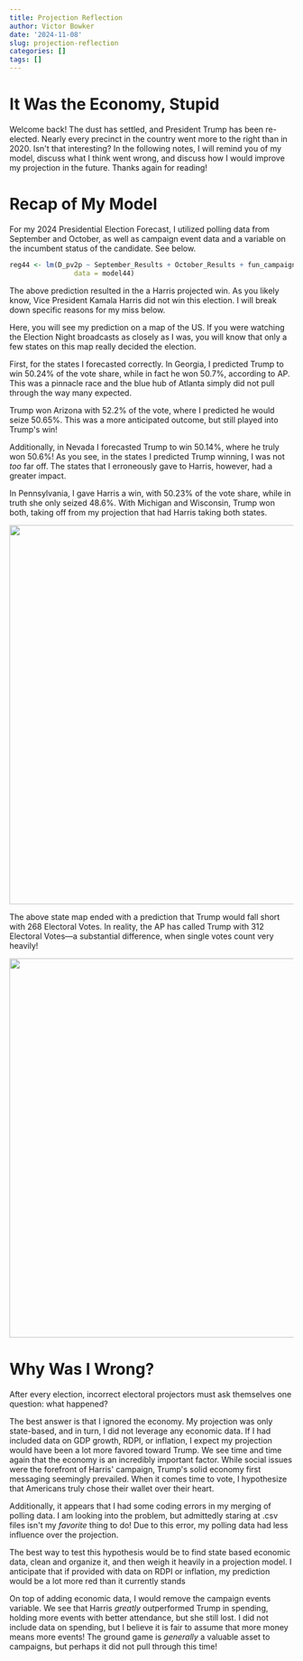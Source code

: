```yaml
---
title: Projection Reflection
author: Victor Bowker
date: '2024-11-08'
slug: projection-reflection
categories: []
tags: []
---
```


# It Was the Economy, Stupid

Welcome back! The dust has settled, and President Trump has been re-elected. Nearly every precinct in the country went more to the right than in 2020. Isn't that interesting? In the following notes, I will remind you of my model, discuss what I think went wrong, and discuss how I would improve my projection in the future. Thanks again for reading!

# Recap of My Model

For my 2024 Presidential Election Forecast, I utilized polling data from September and October, as well as campaign event data and a variable on the incumbent status of the candidate. See below.






























```r
reg44 <- lm(D_pv2p ~ September_Results + October_Results + fun_campaign_events + incumbent_party, 
                data = model44)
```

The above prediction resulted in the a Harris projected win. As you likely know, Vice President Kamala Harris did not win this election. I will break down specific reasons for my miss below.









Here, you will see my prediction on a map of the US. If you were watching the Election Night broadcasts as closely as I was, you will know that only a few states on this map really decided the election.

First, for the states I forecasted correctly. In Georgia, I predicted Trump to win 50.24% of the vote share, while in fact he won 50.7%, according to AP. This was a pinnacle race and the blue hub of Atlanta simply did not pull through the way many expected.

Trump won Arizona with 52.2% of the vote, where I predicted he would seize 50.65%. This was a more anticipated outcome, but still played into Trump's win!

Additionally, in Nevada I forecasted Trump to win 50.14%, where he truly won 50.6%! As you see, in the states I predicted Trump winning, I was not *too* far off. The states that I erroneously gave to Harris, however, had a greater impact.

In Pennsylvania, I gave Harris a win, with 50.23% of the vote share, while in truth she only seized 48.6%. With Michigan and Wisconsin, Trump won both, taking off from my projection that had Harris taking both states.

<img src="{{< blogdown/postref >}}index_files/figure-html/unnamed-chunk-20-1.png" width="672" />

The above state map ended with a prediction that Trump would fall short with 268 Electoral Votes. In reality, the AP has called Trump with 312 Electoral Votes—a substantial difference, when single votes count very heavily!

<img src="{{< blogdown/postref >}}index_files/figure-html/unnamed-chunk-21-1.png" width="672" />

# Why Was I Wrong?

After every election, incorrect electoral projectors must ask themselves one question: what happened?

The best answer is that I ignored the economy. My projection was only state-based, and in turn, I did not leverage any economic data. If I had included data on GDP growth, RDPI, or inflation, I expect my projection would have been a lot more favored toward Trump. We see time and time again that the economy is an incredibly important factor. While social issues were the forefront of Harris' campaign, Trump's solid economy first messaging seemingly prevailed. When it comes time to vote, I hypothesize that Americans truly chose their wallet over their heart.

Additionally, it appears that I had some coding errors in my merging of polling data. I am looking into the problem, but admittedly staring at .csv files isn't my *favorite* thing to do! Due to this error, my polling data had less influence over the projection.

The best way to test this hypothesis would be to find state based economic data, clean and organize it, and then weigh it heavily in a projection model. I anticipate that if provided with data on RDPI or inflation, my prediction would be a lot more red than it currently stands

On top of adding economic data, I would remove the campaign events variable. We see that Harris *greatly* outperformed Trump in spending, holding more events with better attendance, but she still lost. I did not include data on spending, but I believe it is fair to assume that more money means more events! The ground game is *generally* a valuable asset to campaigns, but perhaps it did not pull through this time!
